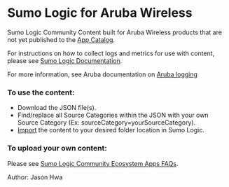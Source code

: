 # Sumo Logic for Aruba Wireless
Sumo Logic Community Content built for Aruba Wireless products that are not yet published to the [App Catalog](https://help.sumologic.com/docs/integrations/).

For instructions on how to collect logs and metrics for use with content, please see [Sumo Logic Documentation](https://help.sumologic.com/docs/send-data/).

For more information, see Aruba documentation on [Aruba logging](http://www.arubanetworks.com/techdocs/ArubaOS_64x_WebHelp/Content/ArubaFrameStyles/Management_Utilities/Configuring_Logging.htm)

### To use the content:
- Download the JSON file(s).
- Find/replace all Source Categories within the JSON with your own Source Category (Ex: sourceCategory=yourSourceCategory).
- [Import](https://help.sumologic.com/docs/get-started/library/#import-content) the content to your desired folder location in Sumo Logic.

### To upload your own content:
Please see [Sumo Logic Community Ecosystem Apps FAQs](https://help.sumologic.com/docs/integrations/community-ecosystem-apps/#faq).

Author: Jason Hwa